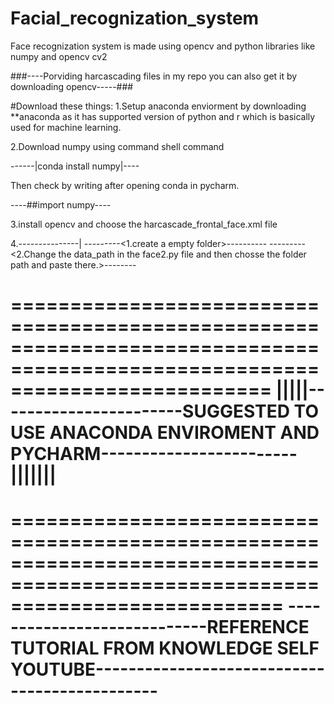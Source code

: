 # Facial_recognization_system
Face recognization system is made using opencv and python libraries like numpy and opencv cv2

###----Porviding harcascading files in my repo you can also get it by downloading opencv-----###

#Download these things:
1.Setup anaconda enviorment by downloading **anaconda as it has supported version of python and r which is basically used for machine learning.

2.Download numpy using command shell command 

------|conda install numpy|----

Then check by writing after opening conda in pycharm. 

----##import numpy----

3.install opencv and choose the harcascade_frontal_face.xml file 


4.-------<creating  a datasets of images and training the model>--------|
---------<1.create a empty folder>---------- 
---------<2.Change the data_path in the face2.py file and then chosse the folder path and paste there.>--------


==============================================================================================================================
|||||-----------------------SUGGESTED TO USE ANACONDA ENVIROMENT AND PYCHARM------------------------|||||||
==============================================================================================================================

===============================================================================================================================
----------------------------REFERENCE TUTORIAL FROM KNOWLEDGE SELF YOUTUBE----------------------------------------------
==============================================================================================================================

